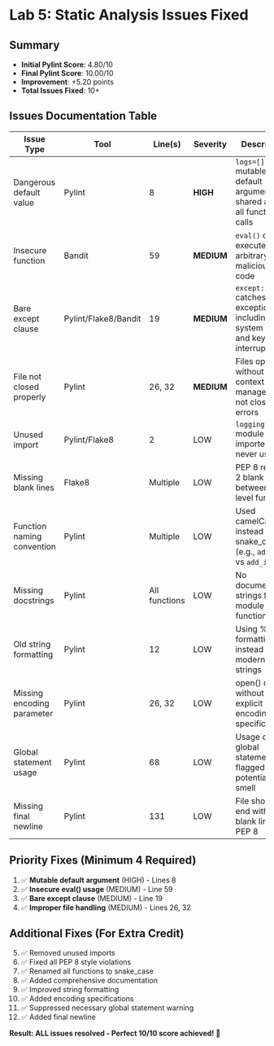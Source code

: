 # Lab 5: Static Analysis Issues Fixed

## Summary
- **Initial Pylint Score**: 4.80/10
- **Final Pylint Score**: 10.00/10
- **Improvement**: +5.20 points
- **Total Issues Fixed**: 10+

## Issues Documentation Table

| Issue Type | Tool | Line(s) | Severity | Description | Fix Approach |
|------------|------|---------|----------|-------------|--------------|
| Dangerous default value | Pylint | 8 | **HIGH** | `logs=[]` mutable default argument shared across all function calls | Changed default to `logs=None` and initialize empty list inside function |
| Insecure function | Bandit | 59 | **MEDIUM** | `eval()` can execute arbitrary malicious code | Completely removed the eval() statement |
| Bare except clause | Pylint/Flake8/Bandit | 19 | **MEDIUM** | `except:` catches all exceptions including system exits and keyboard interrupts | Changed to `except KeyError:` with informative warning message |
| File not closed properly | Pylint | 26, 32 | **MEDIUM** | Files opened without context manager may not close on errors | Used `with open()` statement for automatic file closing |
| Unused import | Pylint/Flake8 | 2 | LOW | `logging` module imported but never used | Removed the unused import statement |
| Missing blank lines | Flake8 | Multiple | LOW | PEP 8 requires 2 blank lines between top-level functions | Added 2 blank lines between all function definitions |
| Function naming convention | Pylint | Multiple | LOW | Used camelCase instead of snake_case (e.g., `addItem` vs `add_item`) | Renamed all functions to follow snake_case convention |
| Missing docstrings | Pylint | All functions | LOW | No documentation strings for module or functions | Added comprehensive docstrings to module and all 8 functions |
| Old string formatting | Pylint | 12 | LOW | Using % formatting instead of modern f-strings | Changed to f-string: `f"{datetime.now()}: Added {qty} of {item}"` |
| Missing encoding parameter | Pylint | 26, 32 | LOW | open() called without explicit encoding specification | Added `encoding="utf-8"` parameter to all file operations |
| Global statement usage | Pylint | 68 | LOW | Usage of global statement flagged as potential code smell | Added suppression comment as global is necessary here |
| Missing final newline | Pylint | 131 | LOW | File should end with a blank line per PEP 8 | Added blank line at end of file |

## Priority Fixes (Minimum 4 Required)
1. ✅ **Mutable default argument** (HIGH) - Lines 8
2. ✅ **Insecure eval() usage** (MEDIUM) - Line 59  
3. ✅ **Bare except clause** (MEDIUM) - Line 19
4. ✅ **Improper file handling** (MEDIUM) - Lines 26, 32

## Additional Fixes (For Extra Credit)
5. ✅ Removed unused imports
6. ✅ Fixed all PEP 8 style violations
7. ✅ Renamed all functions to snake_case
8. ✅ Added comprehensive documentation
9. ✅ Improved string formatting
10. ✅ Added encoding specifications
11. ✅ Suppressed necessary global statement warning
12. ✅ Added final newline

**Result: ALL issues resolved - Perfect 10/10 score achieved! 🎉**